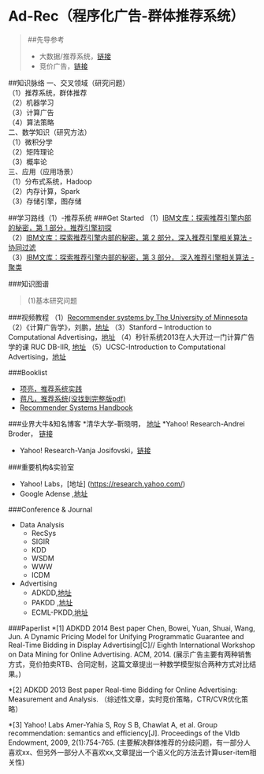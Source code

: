 # Ad-Rec（程序化广告-群体推荐系统）
> ##先导参考
> * 大数据/推荐系统，[链接](https://github.com/Tulongf/Big_Data_Resources)<br> 
> * 竞价广告，[链接](https://github.com/Tulongf/rtb-papers)<br>

##知识脉络
一、交叉领域（研究问题）<br>
（1）推荐系统，群体推荐<br>
（2）机器学习<br>
（3）计算广告<br>
（4）算法策略<br>
二、数学知识（研究方法）<br>
（1）微积分学<br>
（2）矩阵理论<br>
（3）概率论<br>
三、应用（应用场景）<br>
（1）分布式系统，Hadoop<br>
（2）内存计算，Spark<br>
（3）存储引擎，图存储<br>

##学习路线（1）-推荐系统
###Get Started
（1）[IBM文库：探索推荐引擎内部的秘密，第 1 部分，推荐引擎初探](http://www.ibm.com/developerworks/cn/web/1103_zhaoct_recommstudy1/index.html#icomments)<br>
（2）[IBM文库：探索推荐引擎内部的秘密，第 2 部分，深入推荐引擎相关算法 - 协同过滤](http://www.ibm.com/developerworks/cn/web/1103_zhaoct_recommstudy2/)<br>
（3）[IBM文库：探索推荐引擎内部的秘密，第 3 部分， 深入推荐引擎相关算法 - 聚类](http://www.ibm.com/developerworks/cn/web/1103_zhaoct_recommstudy3/index.html?ca=drs-)

###知识图谱
> (1)基本研究问题


###视频教程
（1）[Recommender systems by The University of Minnesota](https://www.coursera.org/learn/recommender-systems?siteID=Gr6prw2kaB0-gBhbyC5EIuFSTz2MMu.dYA&utm_content=10&utm_medium=partners&utm_source=linkshare&utm_campaign=Gr6prw2kaB0#) 
（2）《计算广告学》，刘鹏，[地址](http://study.163.com/course/introduction.htm?courseId=321007#/courseDetail)
（3）Stanford – Introduction to Computational Advertising，[地址](http://web.stanford.edu/class/msande239/)
（4）秒针系统2013在人大开过一门计算广告学的课 RUC DB-IIR, [地址](http://iir.ruc.edu.cn/courses/ca2013.jsp)
（5）UCSC-Introduction to Computational Advertising，[地址](https://classes.soe.ucsc.edu/ism293/Spring09/index_archivos/Page456.html)


###Booklist
* [项亮，推荐系统实践](http://vdisk.weibo.com/s/aOL2uYMILo_z1)<br>
* [蒋凡，推荐系统(没找到完整版pdf)](http://download.csdn.net/detail/markman101/8667831)
* [Recommender Systems Handbook](http://vdisk.weibo.com/s/uu2R8eaP7t3v1)

###业界大牛&知名博客
 *清华大学-靳晓明， [地址](http://www.tsinghua.edu.cn/publish/soft/3641/2010/20101214205115366908394/20101214205115366908394_.html)
 *Yahoo! Research-Andrei Broder， [链接](#)
 * Yahoo! Research-Vanja Josifovski，[链接](#)

###重要机构&实验室
* Yahoo! Labs，[地址] (https://research.yahoo.com/)
* Google Adense ,[地址](https://adsense.googleblog.com/ )


###Conference & Journal
* Data Analysis
  * RecSys
  * SIGIR
  * KDD
  * WSDM
  * WWW
  * ICDM
* Advertising
  * ADKDD,[地址](http://www.adkdd.com/)
  * PAKDD ,[地址](http://www.adkdd.com/)
  * ECML-PKDD,[地址](http://www.adkdd.com/)

###Paperlist
 *[1] ADKDD 2014 Best paper
Chen, Bowei, Yuan, Shuai, Wang, Jun. A Dynamic Pricing Model for Unifying Programmatic Guarantee and Real-Time Bidding in Display Advertising[C]// Eighth International Workshop on Data Mining for Online Advertising. ACM, 2014.
(展示广告主要有两种销售方式，竞价拍卖RTB、合同定制，这篇文章提出一种数学模型拟合两种方式对比结果。)

 *[2] ADKDD 2013 Best paper
Real-time Bidding for Online Advertising: Measurement and Analysis. 
（综述性文章，实时竞价策略，CTR/CVR优化策略）

 *[3] Yahoo! Labs
Amer-Yahia S, Roy S B, Chawlat A, et al. Group recommendation: semantics and efficiency[J]. Proceedings of the Vldb Endowment, 2009, 2(1):754-765.
(主要解决群体推荐的分歧问题，有一部分人喜欢xx、但另外一部分人不喜欢xx,文章提出一个语义化的方法去计算user-item相关性)


